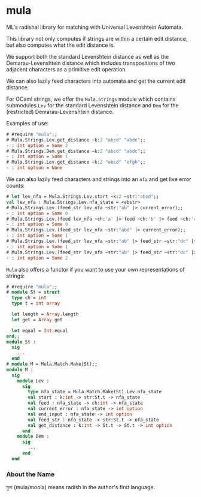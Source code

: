 # mula
ML's radishal library for matching with Universal Levenshtein Automata.

This library not only computes if strings are within a certain edit distance,
but also computes what the edit distance is.

We support both the standard Levenshtein distance as well as the
Demarau-Levenshtein distance which includes transpositions of two adjacent
characters as a primitive edit operation.

We can also lazily feed characters into automata and get the current edit
distance.

For OCaml strings, we offer the `Mula.Strings` module which contains submodules
`Lev` for the standard Levenshtein distance and `Dem` for the (restricted)
Demarau-Levenshtein distance.

Examples of use:
```ocaml
# #require "mula";;
# Mula.Strings.Lev.get_distance ~k:2 "abcd" "abdc";;
- : int option = Some 2
# Mula.Strings.Dem.get_distance ~k:2 "abcd" "abdc";;
- : int option = Some 1
# Mula.Strings.Lev.get_distance ~k:2 "abcd" "efgh";;
- : int option = None
```

We can also lazily feed characters and strings into an `nfa` and get live error counts:
```ocaml
# let lev_nfa = Mula.Strings.Lev.start ~k:2 ~str:"abcd";;
val lev_nfa : Mula.Strings.Lev.nfa_state = <abstr>
# Mula.Strings.Lev.(feed_str lev_nfa ~str:"ab" |> current_error);;
- : int option = Some 0
# Mula.Strings.Lev.(feed lev_nfa ~ch:'a' |> feed ~ch:'b' |> feed ~ch:'c' |> current_error);;
- : int option = Some 0
# Mula.Strings.Lev.(feed_str lev_nfa ~str:"abd" |> current_error);;
- : int option = Some 1
# Mula.Strings.Lev.(feed_str lev_nfa ~str:"ab" |> feed_str ~str:"dc" |> current_error);; (* counts 'd' as an insert edit *)
- : int option = Some 1
# Mula.Strings.Lev.(feed_str lev_nfa ~str:"ab" |> feed_str ~str:"dc" |> end_input);;
- : int option = Some 2
```

`Mula` also offers a functor if you want to use your own representations of
strings:
```ocaml
# #require "mula";;
# module St = struct
  type ch = int
  type t = int array

  let length = Array.length
  let get = Array.get

  let equal = Int.equal
end;;
module St :
  sig
    ...
  end
# module M = Mula.Match.Make(St);;
module M :
  sig
    module Lev :
      sig
        type nfa_state = Mula.Match.Make(St).Lev.nfa_state
        val start : k:int -> str:St.t -> nfa_state
        val feed : nfa_state -> ch:int -> nfa_state
        val current_error : nfa_state -> int option
        val end_input : nfa_state -> int option
        val feed_str : nfa_state -> str:St.t -> nfa_state
        val get_distance : k:int -> St.t -> St.t -> int option
      end
    module Dem :
      sig
        ...
      end
  end
```

### About the Name
মুলা (mula/moola) means radish in the author's first language.
